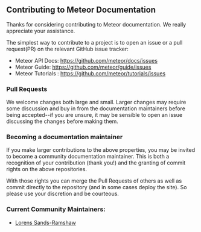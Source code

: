## Contributing to Meteor Documentation

Thanks for considering contributing to Meteor documentation. We really appreciate your assistance.

The simplest way to contribute to a project is to open an issue or a pull request(PR) on the relevant GitHub issue tracker:

 - Meteor API Docs: https://github.com/meteor/docs/issues
 - Meteor Guide: https://github.com/meteor/guide/issues
 - Meteor Tutorials : https://github.com/meteor/tutorials/issues

### Pull Requests

We welcome changes both large and small. Larger changes may require some discussion and buy in from the documentation maintainers before being accepted--if you are unsure, it may be sensible to open an issue discussing the changes before making them.

### Becoming a documentation maintainer

If you make larger contributions to the above properties, you may be invited to become a community documentation maintainer. This is both a recognition of your contribution (thank you!) and the granting of commit rights on the above repositories.

With those rights you can merge the Pull Requests of others as well as commit directly to the repository (and in some cases deploy the site). So please use your discretion and be courteous.

### Current Community Maintainers:

- [Lorens Sands-Ramshaw](http://github.com/lorensr)
